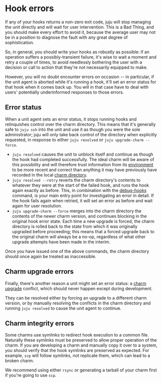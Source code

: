 # Hook errors

If any of your hooks returns a non-zero exit code, juju will stop managing the
unit directly and will wait for user intervention. This is a Bad Thing, and you
should make every effort to avoid it, because the average user may not be in a
position to diagnose the fault with any great degree of sophistication.

So, in general, you should write your hooks as robustly as possible: if an
operation suffers a possibly-transient failure, it's wise to wait a moment and
retry a couple of times, to avoid needlessly bothering the user with a decision
or call to action that they're not necessarily equipped to make.

However, you will no doubt encounter errors on occasion -- in particular, if the
unit agent is aborted while it's running a hook, it'll set an error status for
that hook when it comes back up. You will in that case have to deal with users'
potentially underinformed responses to those errors.

## Error status

When a unit agent sets an error status, it stops running hooks and relinquishes
control over the charm directory. This means that it's generally safe to `juju
ssh` into the unit and use it as though you were the sole administrator; juju
will only take back control of the directory when explicitly requested, in
response to either `juju resolved` or `juju upgrade-charm --force`.

  - `juju resolved` causes the unit to unblock itself and continue as though the hook had completed successfully. The ideal charm will be aware of this possibility and will therefore trust information from its [environment](./authors-hook-environment.html) to be more recent and correct than anything it may have previously have recorded in the local [charm directory](./authors-charm-components.html).
  - `juju resolved --retry` reverts the charm directory's contents to whatever they were at the start of the failed hook, and runs the hook again exactly as before. This, in combination with the [debug-hooks](./authors-hook-debug.html) command, is your main entry point for investigating an error in detail. If the hook fails again when retried, it will set an error as before and wait again for user resolution.
  - `juju upgrade-charm --force` merges into the charm directory the contents of the newer charm version, and continues blocking in the original hook error state. Each time a new upgrade is forced, the charm directory is rolled back to the state from which it was originally upgraded before proceeding; this means that a forced upgrade back to the original charm will always be a no-op, regardless of what other upgrade attempts have been made in the interim.

Once you have issued one of the above commands, the charm directory should once
again be treated as inaccessible.

## Charm upgrade errors

Finally, there's another reason a unit might set an error status: a [charm
upgrade](./authors-charm-upgrades.html) conflict, which should never happen
except during development.

They can be resolved either by forcing an upgrade to a different charm version,
or by manually resolving the conflicts in the charm directory and running
`juju resolved` to cause the unit agent to continue.

## Charm integrity errors

Some charms use symlinks to redirect hook execution to a common file. Naturally
these symlinks must be preserved to allow proper operation of the charm. If you
are developing a charm and manually copy it over to a system, you should verify
that the hook symlinks are preserved as expected. For example, `scp` will follow
symlinks, not replicate them, which can lead to a broken charm.

We recommend using either `rsync` or generating a tarball of your charm first if you're going to use `scp`.

